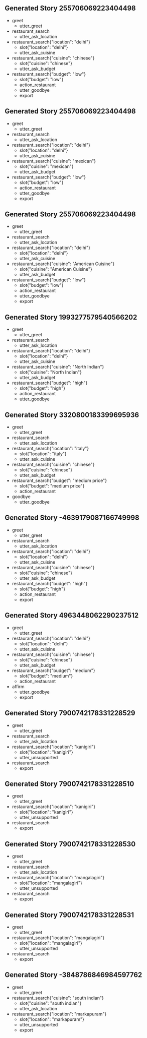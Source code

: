 ## Generated Story 255706069223404498
* greet
    - utter_greet
* restaurant_search
    - utter_ask_location
* restaurant_search{"location": "delhi"}
    - slot{"location": "delhi"}
    - utter_ask_cuisine
* restaurant_search{"cuisine": "chinese"}
    - slot{"cuisine": "chinese"}
    - utter_ask_budget
* restaurant_search{"budget": "low"}
    - slot{"budget": "low"}
    - action_restaurant
    - utter_goodbye
    - export

## Generated Story 255706069223404498
* greet
    - utter_greet
* restaurant_search
    - utter_ask_location
* restaurant_search{"location": "delhi"}
    - slot{"location": "delhi"}
    - utter_ask_cuisine
* restaurant_search{"cuisine": "mexican"}
    - slot{"cuisine": "mexican"}
    - utter_ask_budget
* restaurant_search{"budget": "low"}
    - slot{"budget": "low"}
    - action_restaurant
    - utter_goodbye
    - export

## Generated Story 255706069223404498
* greet
    - utter_greet
* restaurant_search
    - utter_ask_location
* restaurant_search{"location": "delhi"}
    - slot{"location": "delhi"}
    - utter_ask_cuisine
* restaurant_search{"cuisine": "American Cuisine"}
    - slot{"cuisine": "American Cuisine"}
    - utter_ask_budget
* restaurant_search{"budget": "low"}
    - slot{"budget": "low"}
    - action_restaurant
    - utter_goodbye
    - export

## Generated Story 1993277579540566202
* greet
    - utter_greet
* restaurant_search
    - utter_ask_location
* restaurant_search{"location": "delhi"}
    - slot{"location": "delhi"}
    - utter_ask_cuisine
* restaurant_search{"cuisine": "North Indian"}
    - slot{"cuisine": "North Indian"}
    - utter_ask_budget
* restaurant_search{"budget": "high"}
    - slot{"budget": "high"}
    - action_restaurant
    - utter_goodbye

## Generated Story 3320800183399695936
* greet
    - utter_greet
* restaurant_search
    - utter_ask_location
* restaurant_search{"location": "italy"}
    - slot{"location": "italy"}
	- utter_ask_cuisine
* restaurant_search{"cuisine": "chinese"}
    - slot{"cuisine": "chinese"}
    - utter_ask_budget
* restaurant_search{"budget": "medium price"}
    - slot{"budget": "medium price"}
    - action_restaurant
* goodbye
    - utter_goodbye

## Generated Story -4639179087166749998
* greet
    - utter_greet
* restaurant_search
    - utter_ask_location
* restaurant_search{"location": "delhi"}
    - slot{"location": "delhi"}
    - utter_ask_cuisine
* restaurant_search{"cuisine": "chinese"}
    - slot{"cuisine": "chinese"}
    - utter_ask_budget
* restaurant_search{"budget": "high"}
    - slot{"budget": "high"}
    - action_restaurant
    - export

## Generated Story 4963448062290237512
* greet
    - utter_greet
* restaurant_search{"location": "delhi"}
    - slot{"location": "delhi"}
    - utter_ask_cuisine
* restaurant_search{"cuisine": "chinese"}
    - slot{"cuisine": "chinese"}
    - utter_ask_budget
* restaurant_search{"budget": "medium"}
    - slot{"budget": "medium"}
    - action_restaurant
* affirm
    - utter_goodbye
    - export

## Generated Story 7900742178331228529
* greet
    - utter_greet
* restaurant_search
    - utter_ask_location
* restaurant_search{"location": "kanigiri"}
    - slot{"location": "kanigiri"}
    - utter_unsupported
* restaurant_search
    - export

## Generated Story 7900742178331228510
* greet
    - utter_greet
* restaurant_search{"location": "kanigiri"}
    - slot{"location": "kanigiri"}
    - utter_unsupported
* restaurant_search
    - export

## Generated Story 7900742178331228530
* greet
    - utter_greet
* restaurant_search
    - utter_ask_location
* restaurant_search{"location": "mangalagiri"}
    - slot{"location": "mangalagiri"}
    - utter_unsupported
* restaurant_search
    - export

## Generated Story 7900742178331228531
* greet
    - utter_greet
* restaurant_search{"location": "mangalagiri"}
    - slot{"location": "mangalagiri"}
    - utter_unsupported
* restaurant_search
    - export

## Generated Story -3848786846984597762
* greet
    - utter_greet
* restaurant_search{"cuisine": "south indian"}
    - slot{"cuisine": "south indian"}
    - utter_ask_location
* restaurant_search{"location": "markapuram"}
    - slot{"location": "markapuram"}
    - utter_unsupported
    - export
